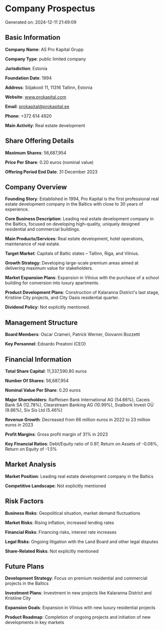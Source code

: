 # Company Prospectus

Generated on: 2024-12-11 21:49:09

## Basic Information

**Company Name**: AS Pro Kapital Grupp

**Company Type**: public limited company

**Jurisdiction**: Estonia

**Foundation Date**: 1994

**Address**: Sõjakooli 11, 11316 Tallinn, Estonia

**Website**: www.prokapital.com

**Email**: prokapital@prokapital.ee

**Phone**: +372 614 4920

**Main Activity**: Real estate development

## Share Offering Details

**Maximum Shares**: 56,687,954

**Price Per Share**: 0.20 euros (nominal value)

**Offering Period End Date**: 31 December 2023

## Company Overview

**Founding Story**: Established in 1994, Pro Kapital is the first professional real estate development company in the Baltics with close to 30 years of experience.

**Core Business Description**: Leading real estate development company in the Baltics, focused on developing high-quality, uniquely designed residential and commercial buildings.

**Main Products/Services**: Real estate development, hotel operations, maintenance of real estate.

**Target Market**: Capitals of Baltic states – Tallinn, Riga, and Vilnius.

**Growth Strategy**: Developing large-scale premium areas aimed at delivering maximum value for stakeholders.

**Market Expansion Plans**: Expansion in Vilnius with the purchase of a school building for conversion into luxury apartments.

**Product Development Plans**: Construction of Kalaranna District's last stage, Kristiine City projects, and City Oasis residential quarter.

**Dividend Policy**: Not explicitly mentioned.

## Management Structure

**Board Members**: Oscar Crameri, Patrick Werner, Giovanni Bozzetti

**Key Personnel**: Edoardo Preatoni (CEO)

## Financial Information

**Total Share Capital**: 11,337,590.80 euros

**Number Of Shares**: 56,687,954

**Nominal Value Per Share**: 0.20 euros

**Major Shareholders**: Raiffeisen Bank International AG (54.66%), Caceis Bank SA (12.78%), Clearstream Banking AG (10.99%), Svalbork Invest OÜ (9.86%), Six Sis Ltd (5.46%)

**Revenue Growth**: Decreased from 66 million euros in 2022 to 23 million euros in 2023

**Profit Margins**: Gross profit margin of 31% in 2023

**Key Financial Ratios**: Debt/Equity ratio of 0.97, Return on Assets of -0.08%, Return on Equity of -1.5%

## Market Analysis

**Market Position**: Leading real estate development company in the Baltics

**Competitive Landscape**: Not explicitly mentioned

## Risk Factors

**Business Risks**: Geopolitical situation, market demand fluctuations

**Market Risks**: Rising inflation, increased lending rates

**Financial Risks**: Financing risks, interest rate increases

**Legal Risks**: Ongoing litigation with the Land Board and other legal disputes

**Share-Related Risks**: Not explicitly mentioned

## Future Plans

**Development Strategy**: Focus on premium residential and commercial projects in the Baltics

**Investment Plans**: Investment in new projects like Kalaranna District and Kristiine City

**Expansion Goals**: Expansion in Vilnius with new luxury residential projects

**Product Roadmap**: Completion of ongoing projects and initiation of new developments in key markets

